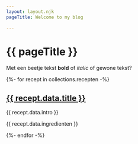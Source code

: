 ```yaml
---
layout: layout.njk
pageTitle: Welcome to my blog

---
```


<h1>{{ pageTitle }}</h1>

Met een beetje tekst **bold** of _italic_ of gewone tekst?

{%- for recept in collections.recepten  -%}
    <h2><a href="/_site{{ recept.url }}">{{ recept.data.title }}</a></h2>
    <p>{{ recept.data.intro }}</p>
    <p>{{ recept.data.ingredienten }}</p>
{%- endfor -%}